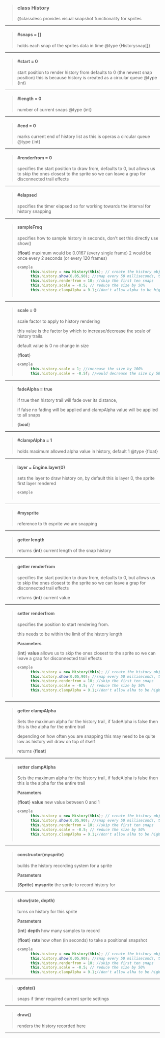 > ### class History
> @classdesc provides visual snapshot functionality for sprites
> 
> 

---

> #### #snaps = []
> holds each snap of the sprites data in time @type {Historysnap[]}
> 
> 

---

> #### #start = 0
> start position to render history from defaults to 0 (the newest snap position) this is because history is created as a circular queue @type {int}
> 
> 

---

> #### #length = 0
> number of  current snaps @type {int}
> 
> 

---

> #### #end = 0
> marks current end of history list as this is operas a circular queue @type {int}
> 
> 

---

> #### #renderfrom = 0
> specifies the start position to draw from, defaults to 0, but allows us to skip the ones closest to the sprite so we can leave a grap for disconnected trail effects
> 
> 

---

> #### #elapsed
> specifies the timer elapsed so for working towards the interval for history snapping
> 
> 

---

> #### sampleFreq
> specifies how to sample history in seconds, don't set this directly use show()
> 
> 
> {**float**} maximum would be 0.0167 (every single frame) 2 would be once every 2 seconds (or every 120 frames)
> 
> ```js
> example
>       this.history = new History(this); // create the history object
>       this.history.show(0.05,90); //snap every 50 milliseconds, take 90 samples
>       this.history.renderfrom = 10; //skip the first ten snaps
>       this.history.scale = -0.5; // reduce the size by 50%
>       this.history.clampAlpha = 0.1;//don't allow alpha to be higher than 10%
>     
> ```
> 

---

> #### scale = 0
> scale factor to apply to history rendering
> 
> this value is the factor by which to increase/decrease the scale of history trails.
> 
> default value is 0  no change in size
> 
> 
> {**float**}
> 
> ```js
> example
>       this.history.scale = 1; //increase the size by 100%
>       this.history.scale = -0.5f; //would decrease the size by 50%,
> ```
> 

---

> #### fadeAlpha = true
> if true then history trail will fade over its distance,
> 
> if false no fading will be applied and clampAlpha value will be applied to all snaps
> 
> 
> {**bool**}
> 
> 

---

> #### #clampAlpha = 1
> holds maximum allowed alpha value in history, default 1 @type {float}
> 
> 

---

> #### layer = Engine.layer(0)
> sets the layer to draw history on, by default this is layer 0, the sprite first layer rendered
> 
> ```js
> example
>     
> ```
> 

---

> #### #mysprite 
> reference to th esprite we are snapping
> 
> 

---

> #### getter length
> 
> returns {**int**} current length of the snap history
> 
> 

---

> #### getter renderfrom
> specifies the start position to draw from, defaults to 0, but allows us to skip the ones closest to the sprite so we can leave a grap for disconnected trail effects
> 
> 
> returns {**int**} current value
> 
> 

---

> #### setter renderfrom
> specifies the position to start rendering from.
> 
> this needs to be within the limit of the history length
> 
> 
> **Parameters**
> 
> {**int**} **value** allows us to skip the ones closest to the sprite so we can leave a grap for disconnected trail effects
> 
> ```js
> example
>       this.history = new History(this); // create the history object
>       this.history.show(0.05,90); //snap every 50 milliseconds, take 90 samples
>       this.history.renderfrom = 10; //skip the first ten snaps
>       this.history.scale = -0.5; // reduce the size by 50%
>       this.history.clampAlpha = 0.1;//don't allow alha to be higher than 10%
>     
> ```
> 

---

> #### getter clampAlpha
> Sets the maximum alpha for the history trail, if fadeAlpha is false then this is the alpha for the entire trail
> 
> depending on how often you are snapping this may need to be quite low as history will draw on top of itself
> 
> 
> returns {**float**}
> 
> 

---

> #### setter clampAlpha
> Sets the maximum alpha for the history trail, if fadeAlpha is false then this is the alpha for the entire trail
> 
> 
> **Parameters**
> 
> {**float**} **value** new value between 0 and 1
> 
> ```js
> example
>       this.history = new History(this); // create the history object
>       this.history.show(0.05,90); //snap every 50 milliseconds, take 90 samples
>       this.history.renderfrom = 10; //skip the first ten snaps
>       this.history.scale = -0.5; // reduce the size by 50%
>       this.history.clampAlpha = 0.1;//don't allow alha to be higher than 10%
>     
> ```
> 

---

> #### constructor(mysprite)
> builds the history recording system for a sprite
> 
> 
> **Parameters**
> 
> {**Sprite**} **mysprite** the sprite to record history for
> 
> 

---

> #### show(rate, depth)
> turns on history for this sprite
> 
> 
> **Parameters**
> 
> {**int**} **depth** how many samples to record
> 
> {**float**} **rate** how often (in seconds) to take a positional snapshot
> 
> ```js
> example
>       this.history = new History(this); // create the history object
>       this.history.show(0.05,90); //snap every 50 milliseconds, take 90 samples
>       this.history.renderfrom = 10; //skip the first ten snaps
>       this.history.scale = -0.5; // reduce the size by 50%
>       this.history.clampAlpha = 0.1;//don't allow alha to be higher than 10%
> ```
> 

---

> #### update()
> snaps if timer required current sprite settings
> 
> 

---

> #### draw()
> renders the history recorded here
> 
> 

---

